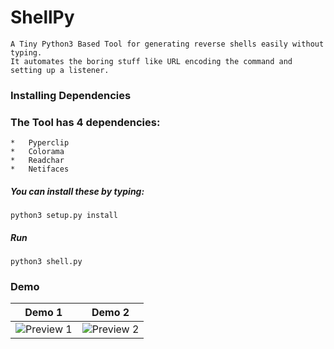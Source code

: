 # ShellPy

```
A Tiny Python3 Based Tool for generating reverse shells easily without typing. 
It automates the boring stuff like URL encoding the command and setting up a listener.
```


### Installing Dependencies

### The Tool has 4 dependencies:
```
*   Pyperclip
*   Colorama
*   Readchar
*   Netifaces
```
##### You can install these by typing:

```
python3 setup.py install
```


##### Run

```
python3 shell.py
```

### Demo

Demo 1             |  Demo 2
:-----------------------:|:-----------------------:
![Preview 1](https://i.imgur.com/sUIzKAp.png)  |  ![Preview 2](https://i.imgur.com/GiCUlnj.png)
